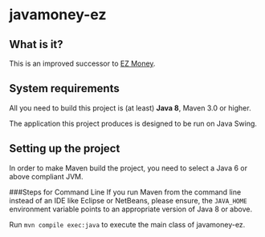 javamoney-ez
========================

What is it?
-----------

This is an improved successor to [EZ Money](http://macdownload.informer.com/ez-money/ "EZ Money"). 

System requirements
-------------------

All you need to build this project is (at least) **Java 8**, Maven 3.0 or higher.

The application this project produces is designed to be run on Java Swing.

Setting up the project
-------------------

In order to make Maven build the project, you need to select a Java 6 or above compliant JVM.

###Steps for Command Line
If you run Maven from the command line instead of an IDE like Eclipse or NetBeans, please ensure, the `JAVA_HOME` environment variable points to an appropriate version of Java 8 or above.

Run `mvn compile exec:java` to execute the main class of javamoney-ez.
